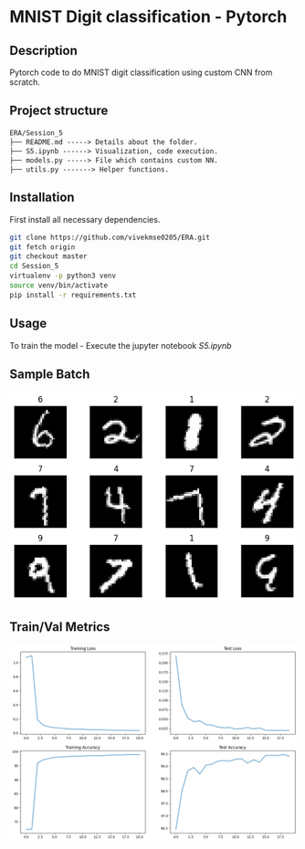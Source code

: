 # MNIST Digit classification - Pytorch

## Description
Pytorch code to do MNIST digit classification using custom CNN from scratch.

## Project structure

```
ERA/Session_5
├── README.md -----> Details about the folder.
├── S5.ipynb ------> Visualization, code execution.
├── models.py -----> File which contains custom NN.
├── utils.py -------> Helper functions.
```

## Installation

First install all necessary dependencies.

```bash
git clone https://github.com/vivekmse0205/ERA.git
git fetch origin
git checkout master
cd Session_5
virtualenv -p python3 venv
source venv/bin/activate
pip install -r requirements.txt
```


## Usage

To train the model - Execute the jupyter notebook *S5.ipynb*

## Sample Batch

![Sample image batch visuals](resources/sample_batch.png)

## Train/Val Metrics

![Metrics](resources/sample_metrics.png)